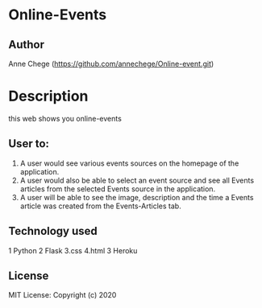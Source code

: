# Online-Events
## Author
Anne Chege (https://github.com/annechege/Online-event.git)
# Description
this web shows you online-events


## User to:

1. A user would see various events sources on the homepage of the application.
2. A user would also be able to select an event source and see all Events articles from the selected Events source in the application.
3. A user will be able to see the image, description and the time a Events article was created from the Events-Articles tab.
## Technology used
1 Python
2 Flask
3.css
4.html
3 Heroku
## License
  MIT License:
  Copyright (c) 2020